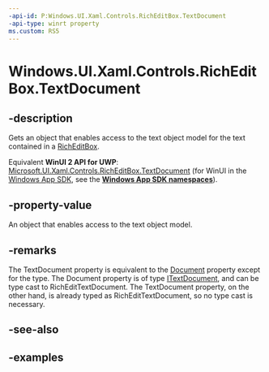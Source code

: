 ```yaml
---
-api-id: P:Windows.UI.Xaml.Controls.RichEditBox.TextDocument
-api-type: winrt property
ms.custom: RS5
---
```


<!-- Property syntax.
public RichEditTextDocument TextDocument { get; }
-->

# Windows.UI.Xaml.Controls.RichEditBox.TextDocument

## -description

Gets an object that enables access to the text object model for the text contained in a [RichEditBox](richeditbox.md).

Equivalent **WinUI 2 API for UWP**: [Microsoft.UI.Xaml.Controls.RichEditBox.TextDocument](/windows/winui/api/microsoft.ui.xaml.controls.richeditbox.textdocument) (for WinUI in the [Windows App SDK](/windows/apps/windows-app-sdk/), see the **[Windows App SDK namespaces](/windows/windows-app-sdk/api/winrt/)**).

## -property-value

An object that enables access to the text object model.

## -remarks

The TextDocument property is equivalent to the [Document](richeditbox_document.md) property except for the type. The Document property is of type [ITextDocument](/windows.ui.text/itextdocument.md), and can be type cast to RichEditTextDocument. The TextDocument property, on the other hand, is already typed as RichEditTextDocument, so no type cast is necessary.


## -see-also

## -examples

